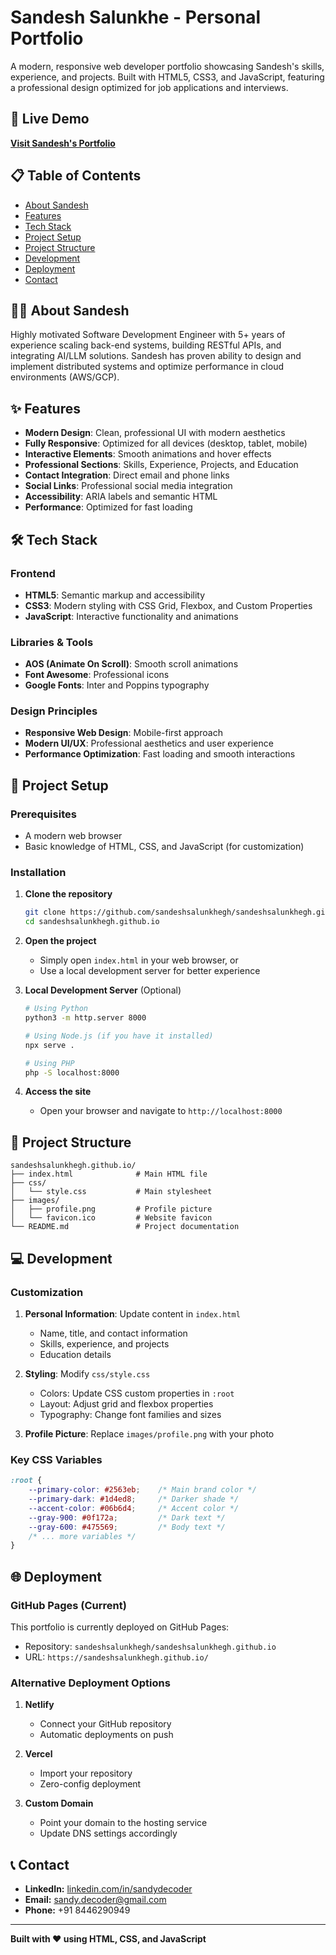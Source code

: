 # Sandesh Salunkhe - Personal Portfolio

A modern, responsive web developer portfolio showcasing Sandesh's skills, experience, and projects. Built with HTML5, CSS3, and JavaScript, featuring a professional design optimized for job applications and interviews.

## 🚀 Live Demo

**[Visit Sandesh's Portfolio](https://sandeshsalunkhegh.github.io/)**

## 📋 Table of Contents

- [About Sandesh](#about-sandesh)
- [Features](#features)
- [Tech Stack](#tech-stack)
- [Project Setup](#project-setup)
- [Project Structure](#project-structure)
- [Development](#development)
- [Deployment](#deployment)
- [Contact](#contact)

## 👨‍💻 About Sandesh

Highly motivated Software Development Engineer with 5+ years of experience scaling back-end systems, building RESTful APIs, and integrating AI/LLM solutions. Sandesh has proven ability to design and implement distributed systems and optimize performance in cloud environments (AWS/GCP).

## ✨ Features

- **Modern Design**: Clean, professional UI with modern aesthetics
- **Fully Responsive**: Optimized for all devices (desktop, tablet, mobile)
- **Interactive Elements**: Smooth animations and hover effects
- **Professional Sections**: Skills, Experience, Projects, and Education
- **Contact Integration**: Direct email and phone links
- **Social Links**: Professional social media integration
- **Accessibility**: ARIA labels and semantic HTML
- **Performance**: Optimized for fast loading

## 🛠️ Tech Stack

### Frontend
- **HTML5**: Semantic markup and accessibility
- **CSS3**: Modern styling with CSS Grid, Flexbox, and Custom Properties
- **JavaScript**: Interactive functionality and animations

### Libraries & Tools
- **AOS (Animate On Scroll)**: Smooth scroll animations
- **Font Awesome**: Professional icons
- **Google Fonts**: Inter and Poppins typography

### Design Principles
- **Responsive Web Design**: Mobile-first approach
- **Modern UI/UX**: Professional aesthetics and user experience
- **Performance Optimization**: Fast loading and smooth interactions

## 🚀 Project Setup

### Prerequisites
- A modern web browser
- Basic knowledge of HTML, CSS, and JavaScript (for customization)

### Installation

1. **Clone the repository**
   ```bash
   git clone https://github.com/sandeshsalunkhegh/sandeshsalunkhegh.github.io.git
   cd sandeshsalunkhegh.github.io
   ```

2. **Open the project**
   - Simply open `index.html` in your web browser, or
   - Use a local development server for better experience

3. **Local Development Server** (Optional)
   ```bash
   # Using Python
   python3 -m http.server 8000
   
   # Using Node.js (if you have it installed)
   npx serve .
   
   # Using PHP
   php -S localhost:8000
   ```

4. **Access the site**
   - Open your browser and navigate to `http://localhost:8000`

## 📁 Project Structure

```
sandeshsalunkhegh.github.io/
├── index.html              # Main HTML file
├── css/
│   └── style.css           # Main stylesheet
├── images/
│   ├── profile.png         # Profile picture
│   └── favicon.ico         # Website favicon
└── README.md               # Project documentation
```

## 💻 Development

### Customization

1. **Personal Information**: Update content in `index.html`
   - Name, title, and contact information
   - Skills, experience, and projects
   - Education details

2. **Styling**: Modify `css/style.css`
   - Colors: Update CSS custom properties in `:root`
   - Layout: Adjust grid and flexbox properties
   - Typography: Change font families and sizes

3. **Profile Picture**: Replace `images/profile.png` with your photo

### Key CSS Variables
```css
:root {
    --primary-color: #2563eb;    /* Main brand color */
    --primary-dark: #1d4ed8;     /* Darker shade */
    --accent-color: #06b6d4;     /* Accent color */
    --gray-900: #0f172a;         /* Dark text */
    --gray-600: #475569;         /* Body text */
    /* ... more variables */
}
```

## 🌐 Deployment

### GitHub Pages (Current)
This portfolio is currently deployed on GitHub Pages:
- Repository: `sandeshsalunkhegh/sandeshsalunkhegh.github.io`
- URL: `https://sandeshsalunkhegh.github.io/`

### Alternative Deployment Options

1. **Netlify**
   - Connect your GitHub repository
   - Automatic deployments on push

2. **Vercel**
   - Import your repository
   - Zero-config deployment

3. **Custom Domain**
   - Point your domain to the hosting service
   - Update DNS settings accordingly

## 📞 Contact

- **LinkedIn:** [linkedin.com/in/sandydecoder](https://linkedin.com/in/sandydecoder)
- **Email:** sandy.decoder@gmail.com
- **Phone:** +91 8446290949

---

**Built with ❤️ using HTML, CSS, and JavaScript**
